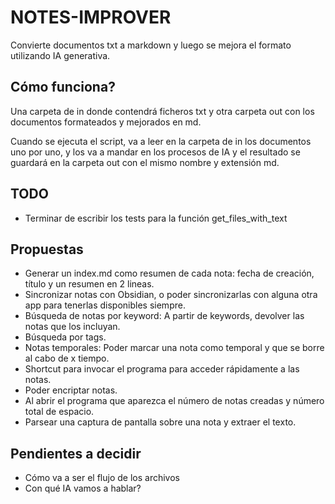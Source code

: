 # NOTES-IMPROVER

Convierte documentos txt a markdown y luego se mejora el formato utilizando IA generativa.

## Cómo funciona?

Una carpeta de in donde contendrá ficheros txt y otra carpeta out con los documentos formateados y mejorados en md.

Cuando se ejecuta el script, va a leer en la carpeta de in los documentos uno por uno, y los va a mandar en los procesos de IA y el resultado se guardará en la carpeta out con el mismo nombre y extensión md.

## TODO

- Terminar de escribir los tests para la función get_files_with_text

## Propuestas

- Generar un index.md como resumen de cada nota: fecha de creación, título y un resumen en 2 lineas.
- Sincronizar notas con Obsidian, o poder sincronizarlas con alguna otra app para tenerlas disponibles siempre.
- Búsqueda de notas por keyword: A partir de keywords, devolver las notas que los incluyan.
- Búsqueda por tags.
- Notas temporales: Poder marcar una nota como temporal y que se borre al cabo de x tiempo.
- Shortcut para invocar el programa para acceder rápidamente a las notas.
- Poder encriptar notas.
- Al abrir el programa que aparezca el número de notas creadas y número total de espacio.
- Parsear una captura de pantalla sobre una nota y extraer el texto.

## Pendientes a decidir

- Cómo va a ser el flujo de los archivos
- Con qué IA vamos a hablar?
